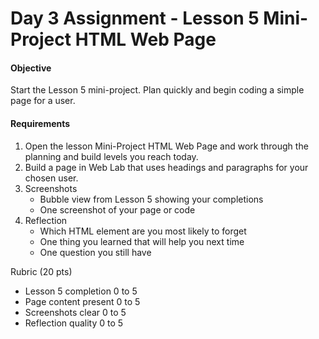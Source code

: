 # Day 3 Assignment - Lesson 5 Mini-Project HTML Web Page

#### Objective

Start the Lesson 5 mini-project. Plan quickly and begin coding a simple page for a user.

#### Requirements

1. Open the lesson Mini-Project HTML Web Page and work through the planning and build levels you reach today.
2. Build a page in Web Lab that uses headings and paragraphs for your chosen user.
3. Screenshots
   - Bubble view from Lesson 5 showing your completions
   - One screenshot of your page or code
4. Reflection
   - Which HTML element are you most likely to forget
   - One thing you learned that will help you next time
   - One question you still have

Rubric (20 pts)

- Lesson 5 completion 0 to 5
- Page content present 0 to 5
- Screenshots clear 0 to 5
- Reflection quality 0 to 5
